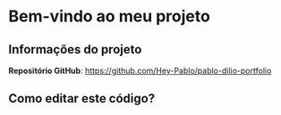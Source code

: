 # Bem-vindo ao meu projeto

## Informações do projeto

**Repositório GitHub**: https://github.com/Hey-Pablo/pablo-dilio-portfolio

## Como editar este código?